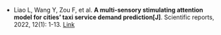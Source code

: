 * Liao L, Wang Y, Zou F, et al. <b>A multi-sensory stimulating attention model for cities’ taxi service demand prediction[J]</b>. Scientific reports, 2022, 12(1): 1-13. [Link](https://www.nature.com/articles/s41598-022-07072-z)
